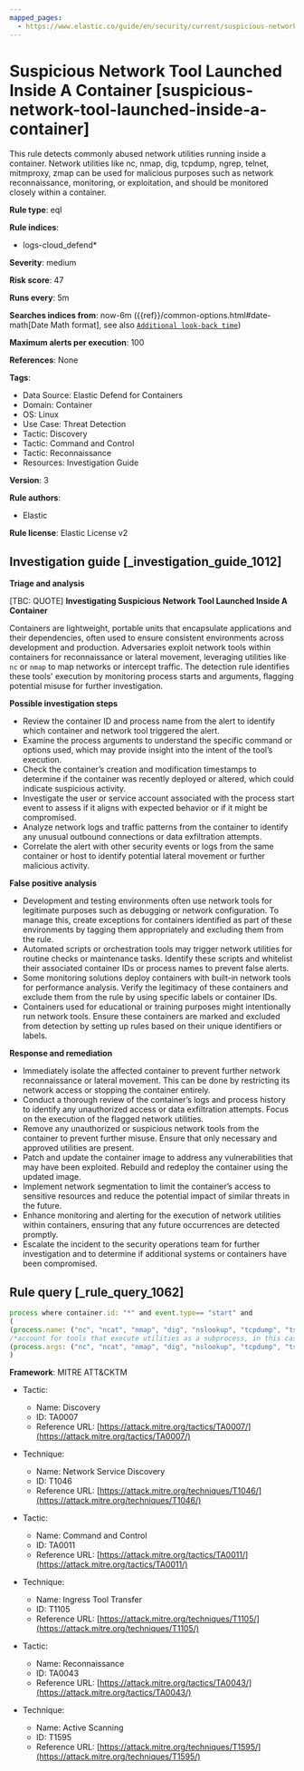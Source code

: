 ```yaml
---
mapped_pages:
  - https://www.elastic.co/guide/en/security/current/suspicious-network-tool-launched-inside-a-container.html
---
```


# Suspicious Network Tool Launched Inside A Container [suspicious-network-tool-launched-inside-a-container]

This rule detects commonly abused network utilities running inside a container. Network utilities like nc, nmap, dig, tcpdump, ngrep, telnet, mitmproxy, zmap can be used for malicious purposes such as network reconnaissance, monitoring, or exploitation, and should be monitored closely within a container.

**Rule type**: eql

**Rule indices**:

* logs-cloud_defend*

**Severity**: medium

**Risk score**: 47

**Runs every**: 5m

**Searches indices from**: now-6m ({{ref}}/common-options.html#date-math[Date Math format], see also [`Additional look-back time`](docs-content://solutions/security/detect-and-alert/create-detection-rule.md#rule-schedule))

**Maximum alerts per execution**: 100

**References**: None

**Tags**:

* Data Source: Elastic Defend for Containers
* Domain: Container
* OS: Linux
* Use Case: Threat Detection
* Tactic: Discovery
* Tactic: Command and Control
* Tactic: Reconnaissance
* Resources: Investigation Guide

**Version**: 3

**Rule authors**:

* Elastic

**Rule license**: Elastic License v2

## Investigation guide [_investigation_guide_1012]

**Triage and analysis**

[TBC: QUOTE]
**Investigating Suspicious Network Tool Launched Inside A Container**

Containers are lightweight, portable units that encapsulate applications and their dependencies, often used to ensure consistent environments across development and production. Adversaries exploit network tools within containers for reconnaissance or lateral movement, leveraging utilities like `nc` or `nmap` to map networks or intercept traffic. The detection rule identifies these tools' execution by monitoring process starts and arguments, flagging potential misuse for further investigation.

**Possible investigation steps**

* Review the container ID and process name from the alert to identify which container and network tool triggered the alert.
* Examine the process arguments to understand the specific command or options used, which may provide insight into the intent of the tool’s execution.
* Check the container’s creation and modification timestamps to determine if the container was recently deployed or altered, which could indicate suspicious activity.
* Investigate the user or service account associated with the process start event to assess if it aligns with expected behavior or if it might be compromised.
* Analyze network logs and traffic patterns from the container to identify any unusual outbound connections or data exfiltration attempts.
* Correlate the alert with other security events or logs from the same container or host to identify potential lateral movement or further malicious activity.

**False positive analysis**

* Development and testing environments often use network tools for legitimate purposes such as debugging or network configuration. To manage this, create exceptions for containers identified as part of these environments by tagging them appropriately and excluding them from the rule.
* Automated scripts or orchestration tools may trigger network utilities for routine checks or maintenance tasks. Identify these scripts and whitelist their associated container IDs or process names to prevent false alerts.
* Some monitoring solutions deploy containers with built-in network tools for performance analysis. Verify the legitimacy of these containers and exclude them from the rule by using specific labels or container IDs.
* Containers used for educational or training purposes might intentionally run network tools. Ensure these containers are marked and excluded from detection by setting up rules based on their unique identifiers or labels.

**Response and remediation**

* Immediately isolate the affected container to prevent further network reconnaissance or lateral movement. This can be done by restricting its network access or stopping the container entirely.
* Conduct a thorough review of the container’s logs and process history to identify any unauthorized access or data exfiltration attempts. Focus on the execution of the flagged network utilities.
* Remove any unauthorized or suspicious network tools from the container to prevent further misuse. Ensure that only necessary and approved utilities are present.
* Patch and update the container image to address any vulnerabilities that may have been exploited. Rebuild and redeploy the container using the updated image.
* Implement network segmentation to limit the container’s access to sensitive resources and reduce the potential impact of similar threats in the future.
* Enhance monitoring and alerting for the execution of network utilities within containers, ensuring that any future occurrences are detected promptly.
* Escalate the incident to the security operations team for further investigation and to determine if additional systems or containers have been compromised.


## Rule query [_rule_query_1062]

```js
process where container.id: "*" and event.type== "start" and
(
(process.name: ("nc", "ncat", "nmap", "dig", "nslookup", "tcpdump", "tshark", "ngrep", "telnet", "mitmproxy", "socat", "zmap", "masscan", "zgrab")) or
/*account for tools that execute utilities as a subprocess, in this case the target utility name will appear as a process arg*/
(process.args: ("nc", "ncat", "nmap", "dig", "nslookup", "tcpdump", "tshark", "ngrep", "telnet", "mitmproxy", "socat", "zmap", "masscan", "zgrab"))
)
```

**Framework**: MITRE ATT&CKTM

* Tactic:

    * Name: Discovery
    * ID: TA0007
    * Reference URL: [https://attack.mitre.org/tactics/TA0007/](https://attack.mitre.org/tactics/TA0007/)

* Technique:

    * Name: Network Service Discovery
    * ID: T1046
    * Reference URL: [https://attack.mitre.org/techniques/T1046/](https://attack.mitre.org/techniques/T1046/)

* Tactic:

    * Name: Command and Control
    * ID: TA0011
    * Reference URL: [https://attack.mitre.org/tactics/TA0011/](https://attack.mitre.org/tactics/TA0011/)

* Technique:

    * Name: Ingress Tool Transfer
    * ID: T1105
    * Reference URL: [https://attack.mitre.org/techniques/T1105/](https://attack.mitre.org/techniques/T1105/)

* Tactic:

    * Name: Reconnaissance
    * ID: TA0043
    * Reference URL: [https://attack.mitre.org/tactics/TA0043/](https://attack.mitre.org/tactics/TA0043/)

* Technique:

    * Name: Active Scanning
    * ID: T1595
    * Reference URL: [https://attack.mitre.org/techniques/T1595/](https://attack.mitre.org/techniques/T1595/)



